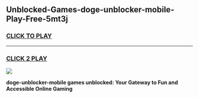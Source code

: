 
## Unblocked-Games-doge-unblocker-mobile-Play-Free-5mt3j
<h3>
<a href="https://premium76.site?title=doge-unblocker-mobile&ref=18A1">CLICK TO PLAY</a></h3>
<hr>

<h3>
<a href="https://premium76.site?title=doge-unblocker-mobile&ref=18A1">CLICK 2 PLAY</a>
  
</h3>

<a href="https://premium76.site?title=doge-unblocker-mobile&ref=18A1"><img src="https://clearcache.store/games.png"></a>


**doge-unblocker-mobile games unblocked: Your Gateway to Fun and Accessible Online Gaming**
